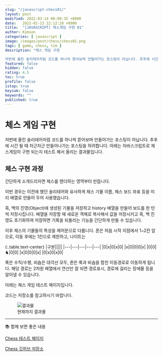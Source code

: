 ```yaml
---
slug: "/javascript-chess01/"
layout: post
modified: 2022-03-14 00:09:35 +0900
date:   2022-01-13 22:12:28 +0900
title:  "[JAVASCRIPT] 체스게임 구현 01"
author: Kimson
categories: [ javascript ]
image: /images/post/chess/chess01.png
tags: [ game, chess, tim ]
description: "체스 게임 구현

저번에 올린 솔리테어처럼 코드를 하나씩 뜯어보며 만들어가는 포스팅이 아닙니다. 추후에 시간 될 때 차근차근 만들어나가는 포스팅을 하려합니다. 아래는 자바스크립트로 체스게임이 구현 되는지 테스트 해서 올리는 결과물입니다."
featured: false
hidden: false
rating: 4.5
toc: true
profile: false
istop: true
keysum: false
keywords: ""
published: true
---
```


# 체스 게임 구현

저번에 올린 솔리테어처럼 코드를 하나씩 뜯어보며 만들어가는 포스팅이 아닙니다. 추후에 시간 될 때 차근차근 만들어나가는 포스팅을 하려합니다. 아래는 자바스크립트로 체스게임이 구현 되는지 테스트 해서 올리는 결과물입니다.

## 체스 구현 과정

간단하게 소개드리자면 체스를 렌더하는 영역부터 만듭니다.

이번 경우는 이전에 했던 솔리테어와 유사하게 체스 기물 이름, 체스 보드 좌표 등을 미리 배열로 만들어 두어 사용했습니다.

흑, 백의 진영(Object)에 생성된 기물을 저장하고 history 배열을 만들어 보드를 한 턴 씩 저장시킵니다. 배열을 저장할 때 새로운 객체로 복사해서 값을 저장시키고 흑, 백 진영도 초기화하여 저장하면 기록을 되돌리는 기능을 간단하게 만들 수 있습니다.

이후 체스의 기물들의 특성을 제어문으로 다룹니다. 폰은 처음 시작 지점에서 1~2칸 앞으로, 이동 후에는 1칸으로 제한하고, 나이트는

{:.table.text-center}
|구분|||||
|---|---|---|---|---|
|0|x|0|x|0|
|x|0|0|0|x|
|0|0|♞|0|0|
|x|0|0|0|x|
|0|x|0|x|0|

룩은 수직/수평, 비숍은 대각선 모두, 퀸은 룩과 비숍을 합친 이동경로로 이동하게 됩니다. 해당 경로는 2차원 배열에서 연산만 잘 되면 경로표시, 경로에 걸리는 장애물 등을 알아낼 수 있습니다.

아래는 체스 게임 테스트 페이지입니다.

코드는 저장소를 참고하시기 바랍니다.

<figure class="text-center">
<span class="w-inline-block">
   <img class="w-100" src="/images/post/chess/chess01.png" alt="결과물" title="결과물">
   <figcaption>현재까지 결과물</figcaption>
</span>
</figure>

-----

📚 함께 보면 좋은 내용

[Chess 테스트 페이지](https://kkn1125.github.io/chess/)

[Chess 깃허브 저장소](https://github.com/kkn1125/chess/)